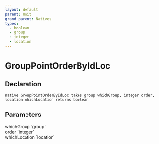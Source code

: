 ```yaml
---
layout: default
parent: Unit
grand_parent: Natives
types:
  - boolean
  - group
  - integer
  - location
---
```


# GroupPointOrderByIdLoc

## Declaration

```
native GroupPointOrderByIdLoc takes group whichGroup, integer order, location whichLocation returns boolean
```

## Parameters
<dl>
  <dt>whichGroup `group`</dt>
  <dd></dd>

  <dt>order `integer`</dt>
  <dd></dd>

  <dt>whichLocation `location`</dt>
  <dd></dd>
</dl>